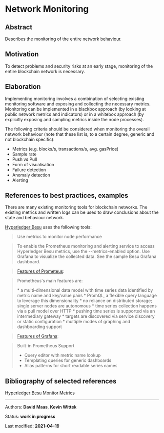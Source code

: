# Network Monitoring

## Abstract
Describes the monitoring of the entire network behaviour.

## Motivation
To detect problems and security risks at an early stage, monitoring of the entire blockchain network is necessary. 


## Elaboration

Implementing monitoring involves a combination of selecting existing monitoring software and exposing and collecting the necessary metrics.
Monitoring can be implemented in a blackbox approach (by looking at public network metrics and indicators) or in a whitebox approach (by explicitly exposing and sampling metrics inside the node processes).

The following criteria should be considered when monitoring the overall network behaviour (note that these list is, to a certain degree, generic and not blockchain specific): 

* Metrics (e.g. blocks/s, transactions/s, avg. gasPrice)
* Sample rate
* Push vs Pull
* Form of visualisation
* Failure detection
* Anomaly detection
* Alerting


## References to best practices, examples

There are many existing monitoring tools for blockchain networks. 
The existing metrics and written logs can be used to draw conclusions about the state and behaviour network. 

[Hyperledger Besu](https://besu.hyperledger.org/en/stable/HowTo/Monitor/Metrics/) uses the following tools: 

>Use metrics to monitor node performance

>To enable the Prometheus monitoring and alerting service to access Hyperledger Besu metrics, use the --metrics-enabled option. Use Grafana to visualize the collected data. See the sample Besu Grafana dashboard.

>[Features of Prometeus](https://prometheus.io/docs/introduction/overview/):

>Prometheus's main features are:
>
>\* a multi-dimensional data model with time series data identified by metric name and key/value pairs
>\* PromQL, a flexible query language to leverage this dimensionality
>\* no reliance on distributed storage; single server nodes are autonomous
>\* time series collection happens via a pull model over HTTP
>\* pushing time series is supported via an intermediary gateway
>\* targets are discovered via service discovery or static configuration
>\* multiple modes of graphing and dashboarding support

>[Features of Grafana](https://grafana.com/grafana/):

>Built-in Prometheus Support
>
>* Query editor with metric name lookup
>* Templating queries for generic dashboards
>* Alias patterns for short readable series names



## Bibliography of selected references
[Hyperledger Besu Monitor Metrics](https://besu.hyperledger.org/en/stable/HowTo/Monitor/Metrics/)

***

Authors: **David Maas**, **Kevin Wittek**

Status:  **work in progress**

Last modified: **2021-04-19**
